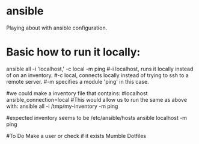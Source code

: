 # ansible
Playing about with ansible configuration.

# Basic how to run it locally:
ansible all -i 'localhost,' -c local -m ping
#-i localhost, runs it locally instead of on an inventory. 
#-c local, connects locally instead of trying to ssh to a remote server.
#-m specifies a module 'ping' in this case.

#we could make a inventory file that contains:
#localhost ansible_connection=local
#This would allow us to run the same as above with:
ansible all -i /tmp/my-inventory -m ping

#expected inventory seems to be /etc/ansible/hosts
ansible localhost -m ping



#To Do
Make a user
 or check if it exists
Mumble
Dotfiles



